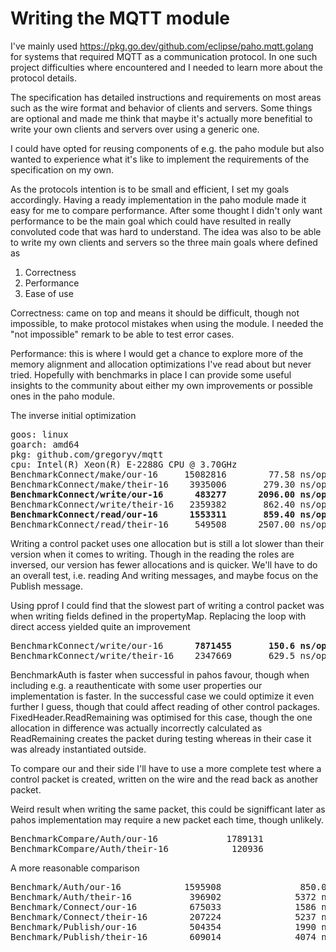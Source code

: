 # Writing the MQTT module

I've mainly used
https://pkg.go.dev/github.com/eclipse/paho.mqtt.golang for systems
that required MQTT as a communication protocol. In one such project
difficulties where encountered and I needed to learn more about the
protocol details.

The specification has detailed instructions and requirements on most
areas such as the wire format and behavior of clients and
servers. Some things are optional and made me think that maybe it's
actually more benefitial to write your own clients and servers over
using a generic one. 

I could have opted for reusing components of e.g. the paho module but
also wanted to experience what it's like to implement the requirements
of the specification on my own.

As the protocols intention is to be small and efficient, I set my
goals accordingly. Having a ready implementation in the paho module
made it easy for me to compare performance. After some thought I
didn't only want performance to be the main goal which could have
resulted in really convoluted code that was hard to understand.
The idea was also to be able to write my own clients and servers so
the three main goals where defined as

1. Correctness
2. Performance
3. Ease of use

Correctness: came on top and means it should be difficult, though not
impossible, to make protocol mistakes when using the module. I needed
the "not impossible" remark to be able to test error cases.

Performance: this is where I would get a chance to explore more of the
memory alignment and allocation optimizations I've read about but
never tried. Hopefully with benchmarks in place I can provide some
useful insights to the community about either my own improvements or
possible ones in the paho module.



The inverse initial optimization

<pre>
goos: linux
goarch: amd64
pkg: github.com/gregoryv/mqtt
cpu: Intel(R) Xeon(R) E-2288G CPU @ 3.70GHz
BenchmarkConnect/make/our-16     15082816        77.58 ns/op      24 B/op       3 allocs/op
BenchmarkConnect/make/their-16    3935006       279.30 ns/op     512 B/op       5 allocs/op
<b>BenchmarkConnect/write/our-16      483277      2096.00 ns/op      48 B/op       1 allocs/op</b>
BenchmarkConnect/write/their-16   2359382       862.40 ns/op     368 B/op      10 allocs/op
<b>BenchmarkConnect/read/our-16      1553311       859.40 ns/op     440 B/op       8 allocs/op</b>
BenchmarkConnect/read/their-16     549508      2507.00 ns/op    3288 B/op      24 allocs/op
</pre>

Writing a control packet uses one allocation but is still a lot slower
than their version when it comes to writing. Though in the reading the
roles are inversed, our version has fewer allocations and is quicker.
We'll have to do an overall test, i.e. reading And writing messages,
and maybe focus on the Publish message.


Using pprof I could find that the slowest part of writing a control
packet was when writing fields defined in the propertyMap. Replacing
the loop with direct access yielded quite an improvement

<pre>
BenchmarkConnect/write/our-16      <b>7871455       150.6 ns/op</b>      48 B/op       1 allocs/op
BenchmarkConnect/write/their-16    2347669       629.5 ns/op     368 B/op      10 allocs/op
</pre>


BenchmarkAuth is faster when successful in pahos favour, though when
including e.g. a reauthenticate with some user properties our
implementation is faster. In the successful case we could optimize it
even further I guess, though that could affect reading of other
control packages. FixedHeader.ReadRemaining was optimised for this
case, though the one allocation in difference was actually incorrectly
calculated as ReadRemaining creates the packet during testing whereas
in their case it was already instantiated outside.

To compare our and their side I'll have to use a more complete test
where a control packet is created, written on the wire and the read
back as another packet.

Weird result when writing the same packet, this could be signifficant
later as pahos implementation may require a new packet each time,
though unlikely.

<pre>
BenchmarkCompare/Auth/our-16             1789131               798.0 ns/op           232 B/op         16 allocs/op
BenchmarkCompare/Auth/their-16            120936            197728 ns/op         1063672 B/op         22 allocs/op
</pre>


A more reasonable comparison

<pre>
Benchmark/Auth/our-16            1595908               850.0 ns/op           296 B/op         18 allocs/op
Benchmark/Auth/their-16           396902              5372 ns/op            4208 B/op         43 allocs/op
Benchmark/Connect/our-16          675033              1586 ns/op             880 B/op         16 allocs/op
Benchmark/Connect/their-16        207224              5237 ns/op            5552 B/op         50 allocs/op
Benchmark/Publish/our-16          504354              1990 ns/op             880 B/op         32 allocs/op
Benchmark/Publish/their-16        609014              4074 ns/op            4064 B/op         41 allocs/op

</pre>
